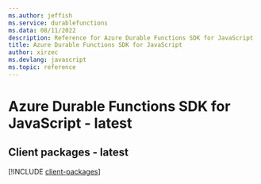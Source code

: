 ```yaml
---
ms.author: jeffish
ms.service: durablefunctions
ms.data: 08/11/2022
description: Reference for Azure Durable Functions SDK for JavaScript
title: Azure Durable Functions SDK for JavaScript
author: xirzec
ms.devlang: javascript
ms.topic: reference
---
```

# Azure Durable Functions SDK for JavaScript - latest

## Client packages - latest
[!INCLUDE [client-packages](durable-functions-client-index.md)]
